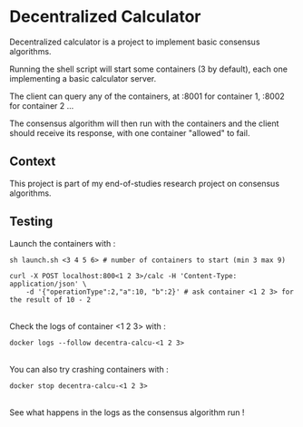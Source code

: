 # Decentralized Calculator

Decentralized calculator is a project to implement basic consensus algorithms.

Running the shell script will start some containers (3 by default), each one implementing a basic calculator server.

The client can query any of the containers, at :8001 for container 1, :8002 for container 2 ...

The consensus algorithm will then run with the containers and the client should receive its response, with one container "allowed" to fail.

## Context

This project is part of my end-of-studies research project on consensus algorithms.

## Testing

Launch the containers with :

```
sh launch.sh <3 4 5 6> # number of containers to start (min 3 max 9)

curl -X POST localhost:800<1 2 3>/calc -H 'Content-Type: application/json' \
    -d '{"operationType":2,"a":10, "b":2}' # ask container <1 2 3> for the result of 10 - 2
```
\
Check the logs of container <1 2 3> with :

```
docker logs --follow decentra-calcu-<1 2 3>
```
\
You can also try crashing containers with :

```
docker stop decentra-calcu-<1 2 3>
```
\
See what happens in the logs as the consensus algorithm run !
